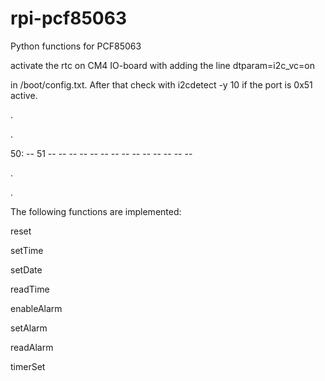 # rpi-pcf85063
Python functions for PCF85063

activate the rtc on CM4 IO-board with adding the line
dtparam=i2c_vc=on

in /boot/config.txt. After that check with i2cdetect -y 10 if the port is 0x51 active.

.

.

50: -- 51 -- -- -- -- -- -- -- -- -- -- -- -- -- --

.

.


The following functions are implemented:

reset

setTime

setDate

readTime

enableAlarm

setAlarm

readAlarm

timerSet
